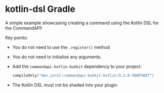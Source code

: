 # kotlin-dsl Gradle

A simple example showcasing creating a command using the Kotlin DSL for the CommandAPI!

Key points:

- You do not need to use the `.register()` method
- You do not need to initialise any arguments.
- Add the `commandapi-kotlin-bukkit` dependency to your project:

  ```kotlin
  compileOnly("dev.jorel:commandapi-bukkit-kotlin:9.2.0-SNAPSHOT")
  ```

- The Kotlin DSL must not be shaded into your plugin
